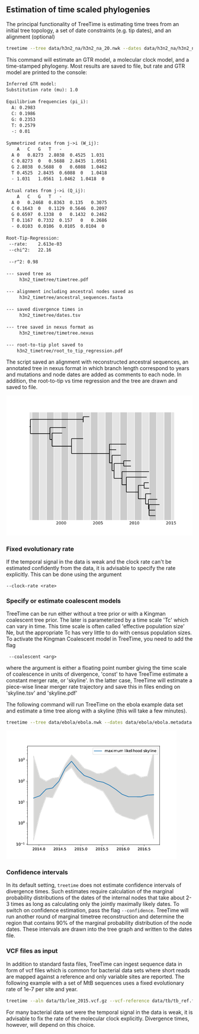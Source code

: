 ## Estimation of time scaled phylogenies

The principal functionality of TreeTime is estimating time trees from an initial tree topology, a set of date constraints (e.g. tip dates), and an alignment (optional)
```bash
treetime --tree data/h3n2_na/h3n2_na_20.nwk --dates data/h3n2_na/h3n2_na_20.metadata.csv --aln data/h3n2_na/h3n2_na_20.fasta --outdir h3n2_timetree
```
This command will estimate an GTR model, a molecular clock model, and a time-stamped phylogeny.
Most results are saved to file, but rate and GTR model are printed to the console:
```
Inferred GTR model:
Substitution rate (mu): 1.0

Equilibrium frequencies (pi_i):
  A: 0.2983
  C: 0.1986
  G: 0.2353
  T: 0.2579
  -: 0.01

Symmetrized rates from j->i (W_ij):
	A	C	G	T	-
  A	0	0.8273	2.8038	0.4525	1.031
  C	0.8273	0	0.5688	2.8435	1.0561
  G	2.8038	0.5688	0	0.6088	1.0462
  T	0.4525	2.8435	0.6088	0	1.0418
  -	1.031	1.0561	1.0462	1.0418	0

Actual rates from j->i (Q_ij):
	A	C	G	T	-
  A	0	0.2468	0.8363	0.135	0.3075
  C	0.1643	0	0.1129	0.5646	0.2097
  G	0.6597	0.1338	0	0.1432	0.2462
  T	0.1167	0.7332	0.157	0	0.2686
  -	0.0103	0.0106	0.0105	0.0104	0

Root-Tip-Regression:
 --rate:	2.613e-03
 --chi^2:	22.16

 --r^2:	0.98

--- saved tree as
	 h3n2_timetree/timetree.pdf

--- alignment including ancestral nodes saved as
	 h3n2_timetree/ancestral_sequences.fasta

--- saved divergence times in
	 h3n2_timetree/dates.tsv

--- tree saved in nexus format as
	 h3n2_timetree/timetree.nexus

--- root-to-tip plot saved to
	h3n2_timetree/root_to_tip_regression.pdf
```
The script saved an alignment with reconstructed ancestral sequences, an annotated tree in nexus format in which branch length correspond to years and mutations and node dates are added as comments to each node.
In addition, the root-to-tip vs time regression and the tree are drawn and saved to file.

![rtt](figures/timetree.png)

### Fixed evolutionary rate
If the temporal signal in the data is weak and the clock rate can't be estimated confidently from the data, it is advisable to specify the rate explicitly.
This can be done using the argument
```
--clock-rate <rate>
```

### Specify or estimate coalescent models
TreeTime can be run either without a tree prior or with a Kingman coalescent tree prior.
The later is parameterized by a time scale 'Tc' which can vary in time.
This time scale is often called 'effective population size' Ne, but the appropriate Tc has very little to do with census population sizes.
To activate the Kingman Coalescent model in TreeTime, you need to add the flag
```
 --coalescent <arg>
```
where the argument is either a floating point number giving the time scale of coalescence in units of divergence, 'const' to have TreeTime estimate a constant merger rate, or 'skyline'.
In the latter case, TreeTime will estimate a piece-wise linear merger rate trajectory and save this in files ending on 'skyline.tsv' and 'skyline.pdf'

The following command will run TreeTime on the ebola example data set and estimate a time tree along with a skyline (this will take a few minutes).
```bash
treetime --tree data/ebola/ebola.nwk --dates data/ebola/ebola.metadata.csv --aln data/ebola/ebola.fasta --outdir ebola  --coalescent skyline
```
![rtt](figures/ebola_skyline.png)


### Confidence intervals
In its default setting, `treetime` does not estimate confidence intervals of divergence times.
Such estimates require calculation of the marginal probability distributions of the dates of the internal nodes that take about 2-3 times as long as calculating only the jointly maximally likely dates.
To switch on confidence estimation, pass the flag `--confidence`.
TreeTime will run another round of marginal timetree reconstruction and determine the region that contains 90% of the marginal probability distribution of the node dates.
These intervals are drawn into the tree graph and written to the dates file.

### VCF files as input
In addition to standard fasta files, TreeTime can ingest sequence data in form of vcf files which is common for bacterial data sets where short reads are mapped against a reference and only variable sites are reported.
The following example with a set of MtB sequences uses a fixed evolutionary rate of 1e-7 per site and year.
```bash
treetime --aln data/tb/lee_2015.vcf.gz --vcf-reference data/tb/tb_ref.fasta --tree data/tb/lee_2015.nwk --clock-rate 1e-7 --dates data/tb/lee_2015.metadata.tsv
```
For many bacterial data set were the temporal signal in the data is weak, it is advisable to fix the rate of the molecular clock explicitly.
Divergence times, however, will depend on this choice.
